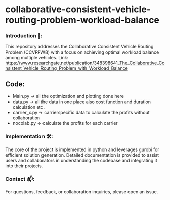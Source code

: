 # collaborative-consistent-vehicle-routing-problem-workload-balance
### Introduction 🚗: 
This repository addresses the Collaborative Consistent Vehicle Routing Problem (CCVRPWB) with a focus on achieving optimal workload balance among multiple vehicles. 
Link: https://www.researchgate.net/publication/348398641_The_Collaborative_Consistent_Vehicle_Routing_Problem_with_Workload_Balance

## Code: 
- Main.py       -> all the optimization and plotting done here
- data.py       -> all the data in one place also cost function and duration calculation etc.
- carrier_x.py  -> carrierspecific data to calculate the profits without collaboration
- nocolab.py    -> calculate the profits for each carrier

### Implementation 🛠️:
The core of the project is implemented in python and leverages gurobi for efficient solution generation. Detailed documentation is provided to assist users and collaborators in understanding the codebase and integrating it into their projects.


### Contact 📬:
For questions, feedback, or collaboration inquiries, please open an issue.
